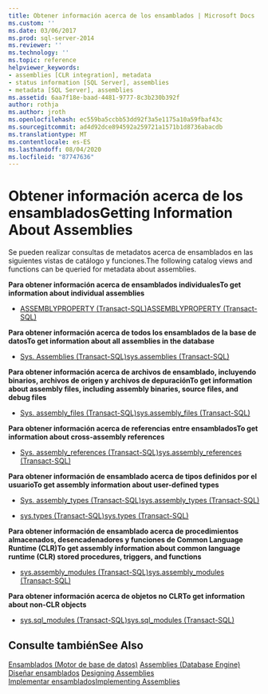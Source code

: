 ```yaml
---
title: Obtener información acerca de los ensamblados | Microsoft Docs
ms.custom: ''
ms.date: 03/06/2017
ms.prod: sql-server-2014
ms.reviewer: ''
ms.technology: ''
ms.topic: reference
helpviewer_keywords:
- assemblies [CLR integration], metadata
- status information [SQL Server], assemblies
- metadata [SQL Server], assemblies
ms.assetid: 6aa7f18e-baad-4481-9777-8c3b230b392f
author: rothja
ms.author: jroth
ms.openlocfilehash: ec559ba5ccbb53dd92f3a5e1175a10a59fbaf43c
ms.sourcegitcommit: ad4d92dce894592a259721a1571b1d8736abacdb
ms.translationtype: MT
ms.contentlocale: es-ES
ms.lasthandoff: 08/04/2020
ms.locfileid: "87747636"
---
```

# <a name="getting-information-about-assemblies"></a><span data-ttu-id="2aee5-102">Obtener información acerca de los ensamblados</span><span class="sxs-lookup"><span data-stu-id="2aee5-102">Getting Information About Assemblies</span></span>
  <span data-ttu-id="2aee5-103">Se pueden realizar consultas de metadatos acerca de ensamblados en las siguientes vistas de catálogo y funciones.</span><span class="sxs-lookup"><span data-stu-id="2aee5-103">The following catalog views and functions can be queried for metadata about assemblies.</span></span>  
  
 <span data-ttu-id="2aee5-104">**Para obtener información acerca de ensamblados individuales**</span><span class="sxs-lookup"><span data-stu-id="2aee5-104">**To get information about individual assemblies**</span></span>  
  
-   [<span data-ttu-id="2aee5-105">ASSEMBLYPROPERTY &#40;Transact-SQL&#41;</span><span class="sxs-lookup"><span data-stu-id="2aee5-105">ASSEMBLYPROPERTY &#40;Transact-SQL&#41;</span></span>](/sql/t-sql/functions/assemblyproperty-transact-sql)  
  
 <span data-ttu-id="2aee5-106">**Para obtener información acerca de todos los ensamblados de la base de datos**</span><span class="sxs-lookup"><span data-stu-id="2aee5-106">**To get information about all assemblies in the database**</span></span>  
  
-   [<span data-ttu-id="2aee5-107">Sys. Assemblies &#40;Transact-SQL&#41;</span><span class="sxs-lookup"><span data-stu-id="2aee5-107">sys.assemblies &#40;Transact-SQL&#41;</span></span>](/sql/relational-databases/system-catalog-views/sys-assemblies-transact-sql)  
  
 <span data-ttu-id="2aee5-108">**Para obtener información acerca de archivos de ensamblado, incluyendo binarios, archivos de origen y archivos de depuración**</span><span class="sxs-lookup"><span data-stu-id="2aee5-108">**To get information about assembly files, including assembly binaries, source files, and debug files**</span></span>  
  
-   [<span data-ttu-id="2aee5-109">Sys. assembly_files &#40;Transact-SQL&#41;</span><span class="sxs-lookup"><span data-stu-id="2aee5-109">sys.assembly_files &#40;Transact-SQL&#41;</span></span>](/sql/relational-databases/system-catalog-views/sys-assembly-files-transact-sql)  
  
 <span data-ttu-id="2aee5-110">**Para obtener información acerca de referencias entre ensamblados**</span><span class="sxs-lookup"><span data-stu-id="2aee5-110">**To get information about cross-assembly references**</span></span>  
  
-   [<span data-ttu-id="2aee5-111">Sys. assembly_references &#40;Transact-SQL&#41;</span><span class="sxs-lookup"><span data-stu-id="2aee5-111">sys.assembly_references &#40;Transact-SQL&#41;</span></span>](/sql/relational-databases/system-catalog-views/sys-assembly-references-transact-sql)  
  
 <span data-ttu-id="2aee5-112">**Para obtener información de ensamblado acerca de tipos definidos por el usuario**</span><span class="sxs-lookup"><span data-stu-id="2aee5-112">**To get assembly information about user-defined types**</span></span>  
  
-   [<span data-ttu-id="2aee5-113">Sys. assembly_types &#40;Transact-SQL&#41;</span><span class="sxs-lookup"><span data-stu-id="2aee5-113">sys.assembly_types &#40;Transact-SQL&#41;</span></span>](/sql/relational-databases/system-catalog-views/sys-assembly-types-transact-sql)  
  
-   [<span data-ttu-id="2aee5-114">sys.types &#40;Transact-SQL&#41;</span><span class="sxs-lookup"><span data-stu-id="2aee5-114">sys.types &#40;Transact-SQL&#41;</span></span>](/sql/relational-databases/system-catalog-views/sys-types-transact-sql)  
  
 <span data-ttu-id="2aee5-115">**Para obtener información de ensamblado acerca de procedimientos almacenados, desencadenadores y funciones de Common Language Runtime (CLR)**</span><span class="sxs-lookup"><span data-stu-id="2aee5-115">**To get assembly information about common language runtime (CLR) stored procedures, triggers, and functions**</span></span>  
  
-   [<span data-ttu-id="2aee5-116">sys.assembly_modules &#40;Transact-SQL&#41;</span><span class="sxs-lookup"><span data-stu-id="2aee5-116">sys.assembly_modules &#40;Transact-SQL&#41;</span></span>](/sql/relational-databases/system-catalog-views/sys-assembly-modules-transact-sql)  
  
 <span data-ttu-id="2aee5-117">**Para obtener información acerca de objetos no CLR**</span><span class="sxs-lookup"><span data-stu-id="2aee5-117">**To get information about non-CLR objects**</span></span>  
  
-   [<span data-ttu-id="2aee5-118">sys.sql_modules &#40;Transact-SQL&#41;</span><span class="sxs-lookup"><span data-stu-id="2aee5-118">sys.sql_modules &#40;Transact-SQL&#41;</span></span>](/sql/relational-databases/system-catalog-views/sys-sql-modules-transact-sql)  
  
## <a name="see-also"></a><span data-ttu-id="2aee5-119">Consulte también</span><span class="sxs-lookup"><span data-stu-id="2aee5-119">See Also</span></span>  
 <span data-ttu-id="2aee5-120">[Ensamblados &#40;Motor de base de datos&#41;](../../relational-databases/clr-integration/assemblies-database-engine.md) </span><span class="sxs-lookup"><span data-stu-id="2aee5-120">[Assemblies &#40;Database Engine&#41;](../../relational-databases/clr-integration/assemblies-database-engine.md) </span></span>  
 <span data-ttu-id="2aee5-121">[Diseñar ensamblados](../../relational-databases/clr-integration/assemblies-designing.md) </span><span class="sxs-lookup"><span data-stu-id="2aee5-121">[Designing Assemblies](../../relational-databases/clr-integration/assemblies-designing.md) </span></span>  
 [<span data-ttu-id="2aee5-122">Implementar ensamblados</span><span class="sxs-lookup"><span data-stu-id="2aee5-122">Implementing Assemblies</span></span>](assemblies-implementing.md)  
  
  
